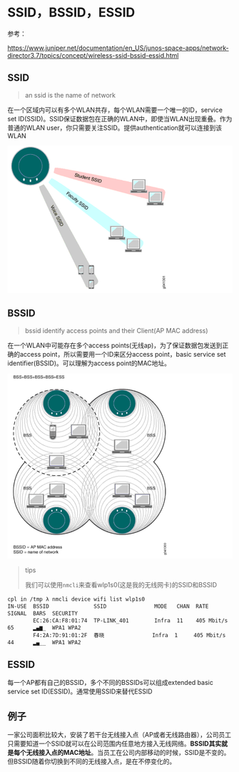 # SSID，BSSID，ESSID

参考：

https://www.juniper.net/documentation/en_US/junos-space-apps/network-director3.7/topics/concept/wireless-ssid-bssid-essid.html

## SSID

> an ssid is the name of network

在一个区域内可以有多个WLAN共存，每个WLAN需要一个唯一的ID，service set ID(SSID)。SSID保证数据包在正确的WLAN中，即使当WLAN出现重叠。作为普通的WLAN user，你只需要关注SSID。提供authentication就可以连接到该WLAN

![2021-06-07_23-58](https://github.com/dhay3/image-repo/raw/master/20210601/2021-06-07_23-58.6d00h3q8lrk0.png)

## BSSID

> bssid identify access points and their Client(AP MAC address)

在一个WLAN中可能存在多个access points(无线ap)，为了保证数据包发送到正确的access point，所以需要用一个ID来区分access point，basic service set identifier(BSSID)。可以理解为access point的MAC地址。

![2021-06-07_23-59](https://github.com/dhay3/image-repo/raw/master/20210601/2021-06-07_23-59.61ndyax6uns0.png)

> tips
>
> 我们可以使用`nmcli`来查看wlp1s0(这是我的无线网卡)的SSID和BSSID

```
cpl in /tmp λ nmcli device wifi list wlp1s0
IN-USE  BSSID              SSID               MODE   CHAN  RATE        SIGNAL  BARS  SECURITY  
        EC:26:CA:F8:01:74  TP-LINK_401        Infra  11    405 Mbit/s  65      ▂▄▆_  WPA1 WPA2 
        F4:2A:7D:91:01:2F  春晓               Infra  1     405 Mbit/s  44      ▂▄__  WPA1 WPA2 
```

## ESSID

每一个AP都有自己的BSSID，多个不同的BSSIDs可以组成extended basic service set ID(ESSID)。通常使用SSID来替代ESSID

## 例子

一家公司面积比较大，安装了若干台无线接入点（AP或者无线路由器），公司员工只需要知道一个SSID就可以在公司范围内任意地方接入无线网络。**BSSID其实就是每个无线接入点的MAC地址**。当员工在公司内部移动的时候，SSID是不变的。但BSSID随着你切换到不同的无线接入点，是在不停变化的。